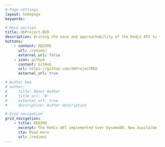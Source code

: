 ```yaml
---
# Page settings
layout: homepage
keywords:

# Hero section
title: dbProject.RED
description: Brining the ease and approachability of the Redis API to the power of DynamoDB.
buttons:
    - content: REDIMO
      url: /redimo/
      external_url: false
    - icon: github
      content: GitHub
      url: https://github.com/dbProjectRED
      external_url: true

# Author box
# author:
#     title: About Author
#     title_url: '#'
#     external_url: true
#     description: Author description

# Grid navigation
grid_navigation:
    - title: REDIMO
      excerpt: The Redis API implemented over DynamoDB. Now Availalbe for Go.
      cta: Read more
      url: /redimo/
---
```


